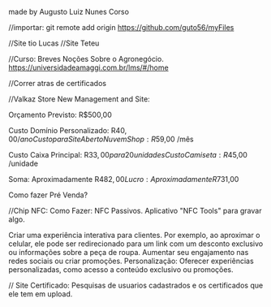 made by Augusto Luiz Nunes Corso

//importar:
git remote add origin https://github.com/guto56/myFiles

//Site tio Lucas
//Site Teteu

//Curso: Breves Noções Sobre o Agronegócio.
https://universidadeamaggi.com.br/lms/#/home

//Correr atras de certificados

//Valkaz Store New Management and Site:

Orçamento Previsto: R$500,00

Custo Domínio Personalizado: R$40,00 /ano
Custo para Site Aberto NuvemShop: R$59,00 /mês

Custo Caixa Principal: R$33,00 para 20unidades
Custo Camiseta: R$45,00 /unidade

Soma: Aproximadamente R$482,00
Lucro: Aproximadamente R$731,00

Como fazer Pré Venda?

//Chip NFC:
Como Fazer:
NFC Passivos.
Aplicativo "NFC Tools" para gravar algo.

Criar uma experiência interativa para clientes. Por exemplo, ao aproximar o celular, ele pode ser redirecionado para um link com um desconto exclusivo ou informações sobre a peça de roupa.
Aumentar seu engajamento nas redes sociais ou criar promoções.
Personalização: Oferecer experiências personalizadas, como acesso a conteúdo exclusivo ou promoções.

// Site Certificado:
Pesquisas de usuarios cadastrados e os certificados que ele tem em upload.
